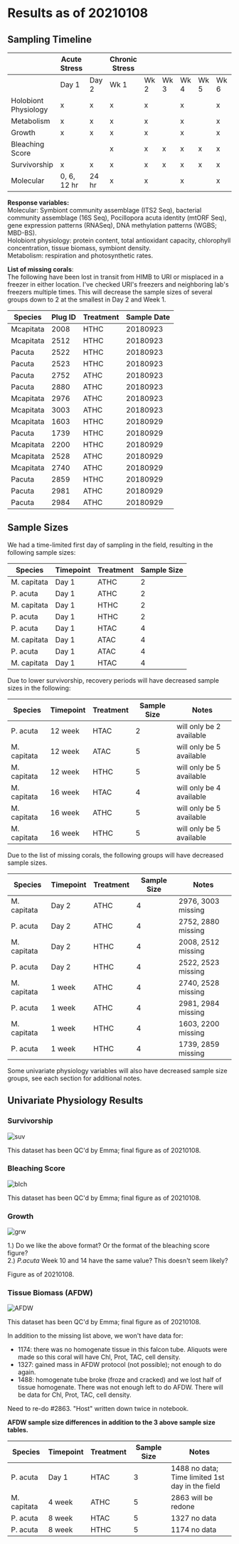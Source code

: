 # Results as of 20210108

## Sampling Timeline
|                      	| Acute Stress 	|       	| Chronic Stress 	|      	|      	|      	|      	|      	|      	|      	| Recovery 	|       	|       	|       	|       	|       	|       	|       	|
|----------------------	|--------------	|-------	|----------------	|------	|------	|------	|------	|------	|------	|------	|----------	|-------	|-------	|-------	|-------	|-------	|-------	|-------	|
|                      	| Day 1        	| Day 2 	| Wk 1           	| Wk 2 	| Wk 3 	| Wk 4 	| Wk 5 	| Wk 6 	| Wk 7 	| Wk 8 	| Wk 9     	| Wk 10 	| Wk 11 	| Wk 12 	| Wk 13 	| Wk 14 	| Wk 15 	| Wk 16 	|
| Holobiont Physiology 	| x            	| x     	| x              	| x    	|      	| x    	|      	| x    	|      	| x    	|          	|       	|       	| x     	|       	|       	|       	| x     	|
| Metabolism          	| x            	| x     	| x              	| x    	|      	| x    	|      	| x    	|      	| x    	|          	|       	|       	|       	|       	|       	|       	|       	|
| Growth              	| x            	| x     	| x              	| x    	|      	| x    	|      	| x    	|      	| x    	|          	| x     	|       	| x     	|       	| x     	|       	| x     	|
| Bleaching Score     	|              	|       	| x              	| x    	| x    	| x    	| x    	| x    	| x    	| x    	| x        	| x     	| x     	| x     	| x     	| x     	| x     	| x     	|
| Survivorship        	| x            	| x     	| x              	| x    	| x    	| x    	| x    	| x    	| x    	| x    	| x        	| x     	| x     	| x     	| x     	| x     	| x     	| x     	|
| Molecular            	| 0, 6, 12 hr  	| 24 hr 	| x              	| x    	|      	| x    	|      	| x    	|      	| x    	|          	|       	|       	| x     	|       	|       	|       	| x     	|

**Response variables:**  
Molecular: Symbiont community assemblage (ITS2 Seq), bacterial community assemblage (16S Seq),  Pocillopora acuta identity (mtORF Seq), gene expression patterns (RNASeq), DNA methylation patterns (WGBS; MBD-BS).  
Holobiont physiology: protein content, total antioxidant capacity, chlorophyll concentration, tissue biomass, symbiont density.  
Metabolism: respiration and photosynthetic rates.   

**List of missing corals**:  
The following have been lost in transit from HIMB to URI or misplaced in a freezer in either location. I've checked URI's freezers and neighboring lab's freezers multiple times. This will decrease the sample sizes of several groups down to 2 at the smallest in Day 2 and Week 1.

| Species   	| Plug ID 	| Treatment 	| Sample Date 	|
|-----------	|---------	|-----------	|-------------	|
| Mcapitata 	| 2008    	| HTHC      	| 20180923    	|
| Mcapitata 	| 2512    	| HTHC      	| 20180923    	|
| Pacuta    	| 2522    	| HTHC      	| 20180923    	|
| Pacuta    	| 2523    	| HTHC      	| 20180923    	|
| Pacuta    	| 2752    	| ATHC      	| 20180923    	|
| Pacuta    	| 2880    	| ATHC      	| 20180923    	|
| Mcapitata 	| 2976    	| ATHC      	| 20180923    	|
| Mcapitata 	| 3003    	| ATHC      	| 20180923    	|
| Mcapitata 	| 1603    	| HTHC      	| 20180929    	|
| Pacuta    	| 1739    	| HTHC      	| 20180929    	|
| Mcapitata 	| 2200    	| HTHC      	| 20180929    	|
| Mcapitata 	| 2528    	| ATHC      	| 20180929    	|
| Mcapitata 	| 2740    	| ATHC      	| 20180929    	|
| Pacuta    	| 2859    	| HTHC      	| 20180929    	|
| Pacuta    	| 2981    	| ATHC      	| 20180929    	|
| Pacuta    	| 2984    	| ATHC      	| 20180929    	|

## Sample Sizes

We had a time-limited first day of sampling in the field, resulting in the following sample sizes:

| Species     	| Timepoint 	| Treatment 	| Sample Size 	|
|-------------	|-----------	|-----------	|-------------	|
| M. capitata 	| Day 1     	| ATHC      	| 2           	|
| P. acuta    	| Day 1     	| ATHC      	| 2           	|
| M. capitata 	| Day 1     	| HTHC      	| 2           	|
| P. acuta    	| Day 1     	| HTHC      	| 2           	|
| P. acuta    	| Day 1     	| HTAC      	| 4           	|
| M. capitata 	| Day 1     	| ATAC      	| 4           	|
| P. acuta    	| Day 1     	| ATAC      	| 4           	|
| M. capitata 	| Day 1     	| HTAC      	| 4           	|

Due to lower survivorship, recovery periods will have decreased sample sizes in the following:  

| Species     	| Timepoint 	| Treatment 	| Sample Size 	| Notes                    	|
|-------------	|-----------	|-----------	|-------------	|--------------------------	|
| P. acuta    	| 12 week   	| HTAC      	| 2           	| will only be 2 available 	|
| M. capitata 	| 12 week   	| ATAC      	| 5           	| will only be 5 available 	|
| M. capitata 	| 12 week   	| HTHC      	| 5           	| will only be 5 available 	|
| M. capitata 	| 16 week   	| HTAC      	| 4           	| will only be 4 available 	|
| M. capitata 	| 16 week   	| ATHC      	| 5           	| will only be 5 available 	|
| M. capitata 	| 16 week   	| HTHC      	| 5           	| will only be 5 available 	|

Due to the list of missing corals, the following groups will have decreased sample sizes.  

| Species     	| Timepoint 	| Treatment 	| Sample Size 	| Notes              	|
|-------------	|-----------	|-----------	|-------------	|--------------------	|
| M. capitata 	| Day 2     	| ATHC      	| 4           	| 2976, 3003 missing 	|
| P. acuta    	| Day 2     	| ATHC      	| 4           	| 2752, 2880 missing 	|
| M. capitata 	| Day 2     	| HTHC      	| 4           	| 2008, 2512 missing 	|
| P. acuta    	| Day 2     	| HTHC      	| 4           	| 2522, 2523 missing 	|
| M. capitata 	| 1 week    	| ATHC      	| 4           	| 2740, 2528 missing 	|
| P. acuta    	| 1 week    	| ATHC      	| 4           	| 2981, 2984 missing 	|
| M. capitata 	| 1 week    	| HTHC      	| 4           	| 1603, 2200 missing 	|
| P. acuta    	| 1 week    	| HTHC      	| 4           	| 1739, 2859 missing 	|

Some univariate physiology variables will also have decreased sample size groups, see each section for additional notes.

## Univariate Physiology Results   

### Survivorship

![suv](https://github.com/hputnam/Acclim_Dynamics/blob/master/Output/Final_Figures/All_survivorship.png?raw=true)

This dataset has been QC'd by Emma; final figure as of 20210108.  

### Bleaching Score

![blch](https://github.com/hputnam/Acclim_Dynamics/blob/master/Output/Final_Figures/Photographic_Bleaching.png?raw=true)

This dataset has been QC'd by Emma; final figure as of 20210108.

### Growth

![grw](https://github.com/hputnam/Acclim_Dynamics/blob/master/Output/Final_Figures/Growth.png?raw=true)  

1.) Do we like the above format? Or the format of the bleaching score figure?  
2.) *P.acuta* Week 10 and 14 have the same value? This doesn't seem likely?

Figure as of 20210108.

### Tissue Biomass (AFDW)

![AFDW](https://github.com/hputnam/Acclim_Dynamics/blob/master/Output/Final_Figures/Tissue_Biomass.png?raw=true)

This dataset has been QC'd by Emma; final figure as of 20210108.

In addition to the missing list above, we won't have data for:  
- 1174: there was no homogenate tissue in this falcon tube. Aliquots were made so this coral will have Chl, Prot, TAC, cell density.    
- 1327: gained mass in AFDW protocol (not possible); not enough to do again.  
- 1488: homogenate tube broke (froze and cracked) and we lost half of tissue homogenate. There was not enough left to do AFDW. There will be data for Chl, Prot, TAC, cell density.

Need to re-do #2863. "Host" written down twice in notebook.

**AFDW sample size differences in addition to the 3 above sample size tables.**

| Species     	| Timepoint 	| Treatment 	| Sample Size 	| Notes                                           	|
|-------------	|-----------	|-----------	|-------------	|-------------------------------------------------	|
| P. acuta    	| Day 1     	| HTAC      	| 3           	| 1488 no data; Time limited 1st day in the field 	|
| M. capitata 	| 4 week    	| ATHC      	| 5           	| 2863 will be redone                             	|
| P. acuta    	| 8 week    	| HTAC      	| 5           	| 1327 no data                                    	|
| P. acuta    	| 8 week    	| HTHC      	| 5           	| 1174 no data                                    	|
